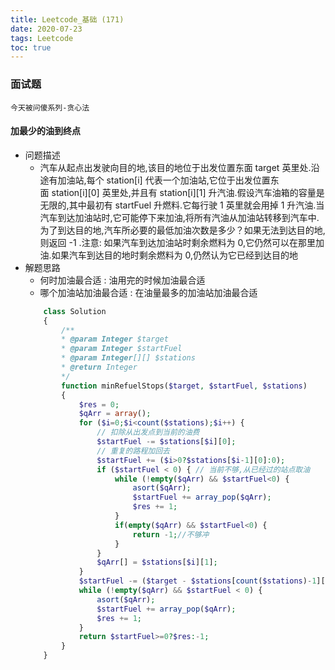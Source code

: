 ```yaml
---
title: Leetcode_基础 (171)
date: 2020-07-23
tags: Leetcode
toc: true
---
```


### 面试题
    今天被问傻系列-贪心法

<!-- more -->

#### 加最少的油到终点
- 问题描述
    * 汽车从起点出发驶向目的地,该目的地位于出发位置东面 target 英里处.沿途有加油站,每个 station[i] 代表一个加油站,它位于出发位置东面 station[i][0] 英里处,并且有 station[i][1] 升汽油.假设汽车油箱的容量是无限的,其中最初有 startFuel 升燃料.它每行驶 1 英里就会用掉 1 升汽油.当汽车到达加油站时,它可能停下来加油,将所有汽油从加油站转移到汽车中.为了到达目的地,汽车所必要的最低加油次数是多少？如果无法到达目的地,则返回 -1 .注意: 如果汽车到达加油站时剩余燃料为 0,它仍然可以在那里加油.如果汽车到达目的地时剩余燃料为 0,仍然认为它已经到达目的地
- 解题思路
    * 何时加油最合适 : 油用完的时候加油最合适
    * 哪个加油站加油最合适 : 在油量最多的加油站加油最合适
    ```php
        class Solution 
        {
            /**
            * @param Integer $target
            * @param Integer $startFuel
            * @param Integer[][] $stations
            * @return Integer
            */
            function minRefuelStops($target, $startFuel, $stations) 
            {
                $res = 0;
                $qArr = array();
                for ($i=0;$i<count($stations);$i++) {
                    // 扣除从出发点到当前的油费
                    $startFuel -= $stations[$i][0]; 
                    // 重复的路程加回去
                    $startFuel += ($i>0?$stations[$i-1][0]:0);
                    if ($startFuel < 0) { // 当前不够,从已经过的站点取油
                        while (!empty($qArr) && $startFuel<0) {
                            asort($qArr);
                            $startFuel += array_pop($qArr);
                            $res += 1;
                        }
                        if(empty($qArr) && $startFuel<0) {
                            return -1;//不够冲
                        } 
                    }
                    $qArr[] = $stations[$i][1];
                }
                $startFuel -= ($target - $stations[count($stations)-1][0]); // 扣除最后一段路的油费
                while (!empty($qArr) && $startFuel < 0) {
                    asort($qArr);
                    $startFuel += array_pop($qArr);
                    $res += 1;
                }
                return $startFuel>=0?$res:-1;
            }
        }
    ```




